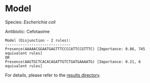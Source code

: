 
# Model

Species: *Escherichia coli*

Antibiotic: Cefotaxime

```
Model (Disjunction - 2 rules):
------------------------------
Presence(AAAAACGGAATGAGTTTCCCCATTCCGTTTC) [Importance: 0.86, 745 equivalent rules]
OR
Presence(AAGTGCTCACACAGATTGTCTGATGAAAATG) [Importance: 0.21, 6 equivalent rules]

```

For details, please refer to the [results directory](../../../../../results/scm_b/escherichia%20coli/cefotaxime/repeat_3/).


